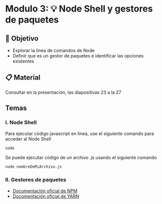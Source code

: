 # Modulo 3: :bulb: Node Shell y gestores de paquetes

## :book: Objetivo

- Explorar la linea de comandos de Node
- Definir que es un gestor de paquetes e identificar las opciones existentes

## :clipboard: Material

Consultar en la presentación, las diapositivas 23 a la 27

## Temas

### I. Node Shell

Para ejecutar código javascript en linea, use el siguiente comando para acceder al Node Shell

```bash
node
```

Se puede ejecutar código de un archivo .js usando el siguiente comando

```bash
node nombreDeMiArchivo.js
```

### II. Gestores de paquetes

- [Documentación oficial de NPM](https://docs.npmjs.com/)
- [Documentación oficial de YARN](https://yarnpkg.com/getting-started)

